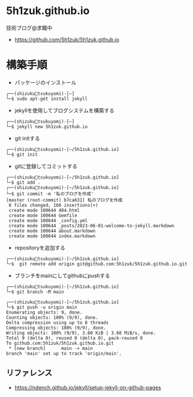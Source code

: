 # 5h1zuk.github.io

技術ブログ@求職中

 * https://github.com/5h1zuk/5h1zuk.github.io

# 構築手順

 * パッケージのインストール
 
 ```
┌──(shizuku🌙tsukuyomi)-[~]
└─$ sudo apt-get install jekyll 
```

 * jekyllを使用してブログシステムを構築する

```
┌──(shizuku🌙tsukuyomi)-[~]
└─$ jekyll new 5h1zuk.github.io
```

 * git initする

```
┌──(shizuku🌙tsukuyomi)-[~/5h1zuk.github.io]
└─$ git init
```

 * gitに登録してコミットする

```
┌──(shizuku🌙tsukuyomi)-[~/5h1zuk.github.io]
└─$ git add .
┌──(shizuku🌙tsukuyomi)-[~/5h1zuk.github.io]
└─$ git commit -m '私のブログを作成'
[master (root-commit) b7ca631] 私のブログを作成
 6 files changed, 166 insertions(+)
 create mode 100644 404.html
 create mode 100644 Gemfile
 create mode 100644 _config.yml
 create mode 100644 _posts/2023-06-01-welcome-to-jekyll.markdown
 create mode 100644 about.markdown
 create mode 100644 index.markdown
 ```

 * repositoryを追加する

```
┌──(shizuku🌙tsukuyomi)-[~/5h1zuk.github.io]
└─$  git remote add origin git@github.com:5h1zuk/5h1zuk.github.io.git
```

 * ブランチをmainにしてgithubにpushする
 
```
┌──(shizuku🌙tsukuyomi)-[~/5h1zuk.github.io]
└─$ git branch -M main

┌──(shizuku🌙tsukuyomi)-[~/5h1zuk.github.io]
└─$ git push -u origin main
Enumerating objects: 9, done.
Counting objects: 100% (9/9), done.
Delta compression using up to 8 threads
Compressing objects: 100% (9/9), done.
Writing objects: 100% (9/9), 3.60 KiB | 3.60 MiB/s, done.
Total 9 (delta 0), reused 0 (delta 0), pack-reused 0
To github.com:5h1zuk/5h1zuk.github.io.git
 * [new branch]      main -> main
branch 'main' set up to track 'origin/main'.
```




## リファレンス

 * https://ndench.github.io/jekyll/setup-jekyll-on-github-pages